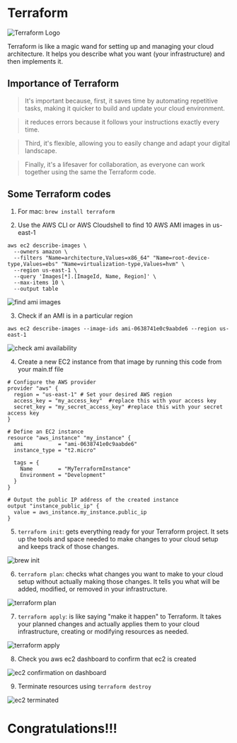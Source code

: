 # Terraform

![Terraform Logo](./img/terraform-logo.png)


Terraform is like a magic wand for setting up and managing your cloud architecture. 
It helps you describe what you want (your infrastructure) and then implements it. 

## Importance of Terraform

> It's important because, first, it saves time by automating repetitive tasks, making it quicker to build and update your cloud environment. 

> it reduces errors because it follows your instructions exactly every time. 

> Third, it's flexible, allowing you to easily change and adapt your digital landscape. 

> Finally, it's a lifesaver for collaboration, 
as everyone can work together using the same the Terraform code.

## Some Terraform codes

1. For mac: `brew install terraform` 

2. Use the AWS CLI or AWS Cloudshell to find 10 AWS AMI images in us-east-1

```
aws ec2 describe-images \
  --owners amazon \
  --filters "Name=architecture,Values=x86_64" "Name=root-device-type,Values=ebs" "Name=virtualization-type,Values=hvm" \
  --region us-east-1 \
  --query 'Images[*].[ImageId, Name, Region]' \
  --max-items 10 \
  --output table
  ```

![find ami images](./img/4.png)

3. Check if an AMI is in a particular region

```
aws ec2 describe-images --image-ids ami-0638741e0c9aabde6 --region us-east-1
```

![check ami availability](./img/5.png)


4. Create a new EC2 instance from that image by running this code from your main.tf file

```
# Configure the AWS provider
provider "aws" {
  region = "us-east-1" # Set your desired AWS region
  access_key = "my_access_key"  #replace this with your access key
  secret_key = "my_secret_access_key" #replace this with your secret access key
}

# Define an EC2 instance
resource "aws_instance" "my_instance" {
  ami           = "ami-0638741e0c9aabde6" 
  instance_type = "t2.micro"          

  tags = {
    Name        = "MyTerraformInstance"
    Environment = "Development"
  }
}

# Output the public IP address of the created instance
output "instance_public_ip" {
  value = aws_instance.my_instance.public_ip
}
```

5. `terraform init`:  gets everything ready for your Terraform project. 
It sets up the tools and space needed to make changes to your cloud setup and keeps track of those changes.

![brew init](./img/1.png)

6. `terraform plan`:  checks what changes you want to make to your cloud setup without actually making those changes. 
It tells you what will be added, modified, or removed in your infrastructure.

![terraform plan](./img/2.png)

7. `terraform apply`: is like saying "make it happen" to Terraform. 
It takes your planned changes and actually applies them to your cloud infrastructure, creating or modifying resources as needed.

![terraform apply](./img/3.png)

8. Check you aws ec2 dashboard to confirm that ec2 is created

![ec2 confirmation on dashboard](./img/7.png)

9. Terminate resources using `terraform destroy`

![ec2 terminated](./img/8.png)

# Congratulations!!!
